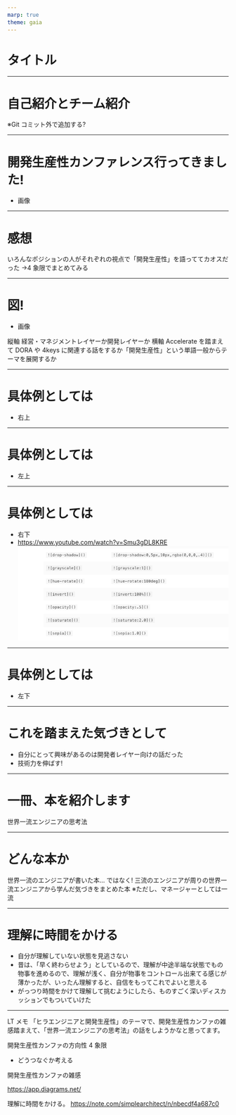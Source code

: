 ```yaml
---
marp: true
theme: gaia
---
```


# タイトル

---

# 自己紹介とチーム紹介

※Git コミット外で追加する?

---

# 開発生産性カンファレンス行ってきました!

- 画像

---

# 感想

いろんなポジションの人がそれぞれの視点で「開発生産性」を語っててカオスだった
→4 象限でまとめてみる

---

# 図!

- 画像

縦軸 経営・マネジメントレイヤーか開発レイヤーか
横軸 Accelerate を踏まえて DORA や 4keys に関連する話をするか「開発生産性」という単語一般からテーマを展開するか

---

# 具体例としては

- 右上

---

# 具体例としては

- 左上

---

# 具体例としては

- 右下
- https://www.youtube.com/watch?v=Smu3gDL8KRE
  ![width:840px height:374px](./img.png)

---

# 具体例としては

- 左下

---

# これを踏まえた気づきとして

- 自分にとって興味があるのは開発者レイヤー向けの話だった
- 技術力を伸ばす!

---

# 一冊、本を紹介します

世界一流エンジニアの思考法

---

# どんな本か

世界一流のエンジニアが書いた本... ではなく!
三流のエンジニアが周りの世界一流エンジニアから学んだ気づきをまとめた本
※ただし、マネージャーとしては一流

---

# 理解に時間をかける

- 自分が理解していない状態を見逃さない
- 昔は、「早く終わらせよう」としているので、理解が中途半端な状態でもの物事を進めるので、理解が浅く、自分が物事をコントロール出来てる感じが薄かったが、いったん理解すると、自信をもってこれでよいと思える
- がっつり時間をかけて理解して挑むようにしたら、ものすごく深いディスカッションでもついていけた

---

LT メモ
「ヒラエンジニアと開発生産性」のテーマで、開発生産性カンファの雑感踏まえて、「世界一流エンジニアの思考法」の話をしようかなと思ってます。

開発生産性カンファの方向性 4 象限

- どうつなぐか考える

開発生産性カンファの雑感

https://app.diagrams.net/

理解に時間をかける。
https://note.com/simplearchitect/n/nbecdf4a687c0

